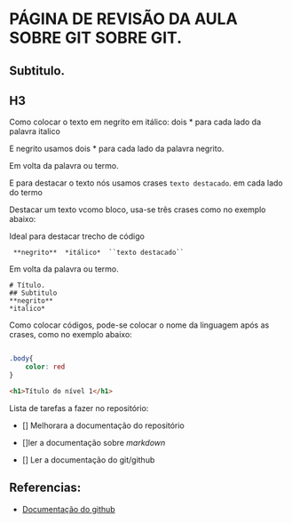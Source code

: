 # PÁGINA DE REVISÃO DA AULA SOBRE GIT SOBRE GIT.

## Subtitulo.

## H3

Como colocar o texto em negrito em itálico: dois * para
cada lado da palavra italico

E negrito usamos dois * para cada lado da palavra negrito.

Em volta da palavra ou termo.

E para destacar o texto nós usamos crases ``texto destacado``. em cada lado do termo 

Destacar um texto vcomo bloco, usa-se três crases como no exemplo abaixo:

Ideal para destacar trecho de código


```
 **negrito**  *itálico*  ``texto destacado``
 ```
Em volta da palavra ou termo.

```
# Título.
## Subtitulo
**negrito**
*italico*
```



 Como colocar códigos, pode-se colocar o nome da linguagem após as crases, como no exemplo abaixo:

 ```css

 .body{
     color: red
 }
 ```

 ```html
 <h1>Título do nível 1</h1>
 ````

 Lista de tarefas a fazer no repositório:

- [] Melhorara a documentação do repositório

- []ler a documentação sobre *markdown*

- [] Ler a documentação do git/github


 ## Referencias:

 * [Documentação do github](https://docs.github.com/pt/get-started/writing-on-github/getting-started-with-writing-and-formatting-on-github/basic-writing-and-formatting-syntax#headings)

